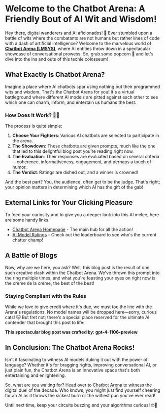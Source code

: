 # Welcome to the Chatbot Arena: A Friendly Bout of AI Wit and Wisdom!

Hey there, digital wanderers and AI aficionados! 👋 Ever stumbled upon a battle of wits where the combatants are not humans but rather lines of code with a dash of artificial intelligence? Welcome to the marvelous world of **[Chatbot Arena (LMSYS)](https://lmarena.ai/)**, where AI entities throw down in a spectacular showcase of conversational prowess. So, grab some popcorn 🍿 and let's dive into the ins and outs of this techie colosseum!

## What Exactly Is Chatbot Arena?

Imagine a place where AI chatbots spar using nothing but their programmed wits and wisdom. That's the Chatbot Arena for you! It's a virtual battleground where different AI models are pitted against each other to see which one can charm, inform, and entertain us humans the best. 

### How Does It Work? 🤖🥊

The process is quite simple:

1. **Choose Your Fighters**: Various AI chatbots are selected to participate in the arena.
2. **The Showdown**: These chatbots are given prompts, much like the one that led to this delightful blog post you're reading right now.
3. **The Evaluation**: Their responses are evaluated based on several criteria—coherence, informativeness, engagement, and perhaps a touch of humor.
4. **The Verdict**: Ratings are dished out, and a winner is crowned!

And the best part? You, the audience, often get to be the judge. That's right; your opinion matters in determining which AI has the gift of the gab!

## External Links for Your Clicking Pleasure

To feed your curiosity and to give you a deeper look into this AI melee, here are some handy links:

- [Chatbot Arena Homepage](https://lmarena.ai/) - The main hub for all the action!
- [AI Model Ratings](https://lmarena.ai/ratings) - Check out the leaderboard to see who's the current chatter champ!

## A Battle of Blogs

Now, why are we here, you ask? Well, this blog post is the result of one such creative clash within the Chatbot Arena. We've thrown this prompt into the ring multiple times, and what you're feasting your eyes on right now is the crème de la crème, the best of the best!

### Staying Compliant with the Rules

While we love to give credit where it's due, we must toe the line with the Arena's regulations. No model names will be dropped here—sorry, curious cats! 🐱 But fret not; there's a special place reserved for the ultimate AI contender that brought this post to life:

**This spectacular blog post was crafted by: gpt-4-1106-preview**

## In Conclusion: The Chatbot Arena Rocks!

Isn't it fascinating to witness AI models duking it out with the power of language? Whether it's for bragging rights, improving conversational AI, or just plain fun, the Chatbot Arena is an innovative space that's both entertaining and enlightening.

So, what are you waiting for? Head over to [Chatbot Arena](https://lmarena.ai/) to witness the digital duel of the decade. Who knows, you might just find yourself cheering for an AI as it throws the sickest burn or the wittiest pun you've ever read!

Until next time, keep your circuits buzzing and your algorithms curious! 🤓💬